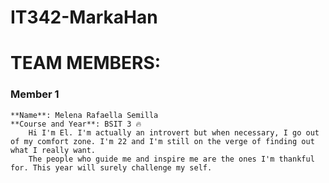 # IT342-MarkaHan

# TEAM MEMBERS:

### Member 1
    **Name**: Melena Rafaella Semilla
    **Course and Year**: BSIT 3 🔥
        Hi I'm El. I'm actually an introvert but when necessary, I go out of my comfort zone. I'm 22 and I'm still on the verge of finding out what I really want.
        The people who guide me and inspire me are the ones I'm thankful for. This year will surely challenge my self.

